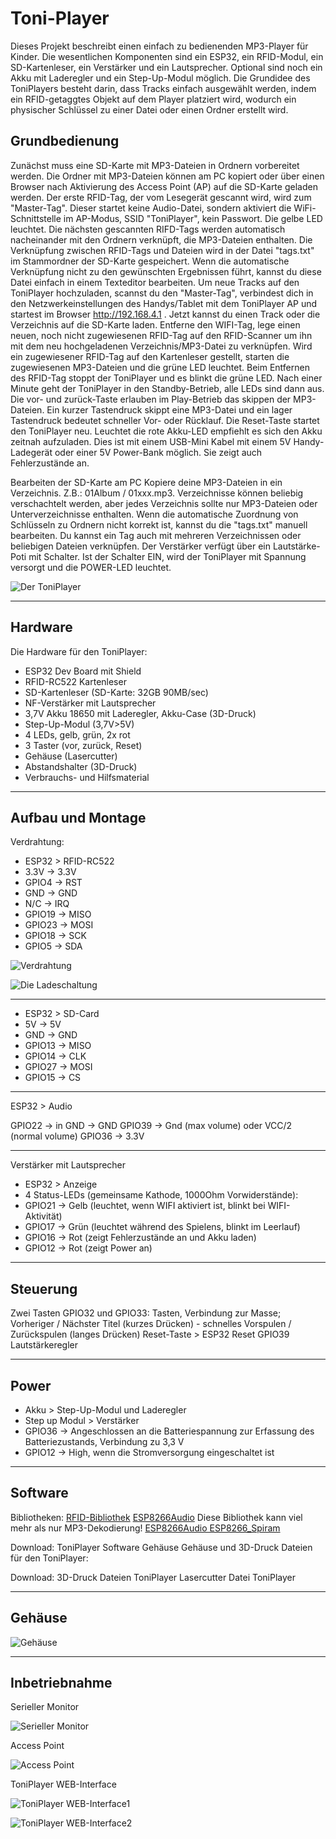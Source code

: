 # Toni-Player

Dieses Projekt beschreibt einen einfach zu bedienenden MP3-Player für Kinder. Die wesentlichen Komponenten sind ein ESP32, ein RFID-Modul, ein SD-Kartenleser, ein Verstärker und ein Lautsprecher. Optional sind noch ein Akku mit Laderegler und ein Step-Up-Modul möglich. Die Grundidee des ToniPlayers besteht darin, dass Tracks einfach ausgewählt werden, indem ein RFID-getaggtes Objekt auf dem Player platziert wird, wodurch ein physischer Schlüssel zu einer Datei oder einen Ordner erstellt wird.

## Grundbedienung
Zunächst muss eine SD-Karte mit MP3-Dateien in Ordnern vorbereitet werden. Die Ordner mit MP3-Dateien können am PC kopiert oder über einen Browser nach Aktivierung des Access Point (AP) auf die SD-Karte geladen werden. Der erste RFID-Tag, der vom Lesegerät gescannt wird, wird zum "Master-Tag". Dieser startet keine Audio-Datei, sondern aktiviert die WiFi-Schnittstelle im AP-Modus, SSID "ToniPlayer", kein Passwort. Die gelbe LED leuchtet. Die nächsten gescannten RIFD-Tags werden automatisch nacheinander mit den Ordnern verknüpft, die MP3-Dateien enthalten. Die Verknüpfung zwischen RFID-Tags und Dateien wird in der Datei "tags.txt" im Stammordner der SD-Karte gespeichert. Wenn die automatische Verknüpfung nicht zu den gewünschten Ergebnissen führt, kannst du diese Datei einfach in einem Texteditor bearbeiten. Um neue Tracks auf den ToniPlayer hochzuladen, scannst du den "Master-Tag", verbindest dich in den Netzwerkeinstellungen des Handys/Tablet mit dem ToniPlayer AP und startest im Browser http://192.168.4.1 . Jetzt kannst du einen Track oder die Verzeichnis auf die SD-Karte laden. Entferne den WIFI-Tag, lege einen neuen, noch nicht zugewiesenen RFID-Tag auf den RFID-Scanner um ihn mit dem neu hochgeladenen Verzeichnis/MP3-Datei zu verknüpfen. Wird ein zugewiesener RFID-Tag auf den Kartenleser gestellt, starten die zugewiesenen MP3-Dateien und die grüne LED leuchtet. Beim Entfernen des RFID-Tag stoppt der ToniPlayer und es blinkt die grüne LED. Nach einer Minute geht der ToniPlayer in den Standby-Betrieb, alle LEDs sind dann aus. Die vor- und zurück-Taste erlauben im Play-Betrieb das skippen der MP3-Dateien. Ein kurzer Tastendruck skippt eine MP3-Datei und ein lager Tastendruck bedeutet schneller Vor- oder Rücklauf. Die Reset-Taste startet den ToniPlayer neu. Leuchtet die rote Akku-LED empfiehlt es sich den Akku zeitnah aufzuladen. Dies ist mit einem USB-Mini Kabel mit einem 5V Handy-Ladegerät oder einer 5V Power-Bank möglich. Sie zeigt auch Fehlerzustände an.

Bearbeiten der SD-Karte am PC
Kopiere deine MP3-Dateien in ein Verzeichnis. Z.B.: 01Album / 01xxx.mp3. Verzeichnisse können beliebig verschachtelt werden, aber jedes Verzeichnis sollte nur MP3-Dateien oder Unterverzeichnisse enthalten. Wenn die automatische Zuordnung von Schlüsseln zu Ordnern nicht korrekt ist, kannst du die "tags.txt" manuell bearbeiten. Du kannst ein Tag auch mit mehreren Verzeichnissen oder beliebigen Dateien verknüpfen. Der Verstärker verfügt über ein Lautstärke-Poti mit Schalter. Ist der Schalter EIN, wird der ToniPlayer mit Spannung versorgt und die POWER-LED leuchtet.



![Der ToniPlayer](https://github.com/frankyhub/Toni-Player/blob/main/pic/ToniPlayer.png)


---

## Hardware
Die Hardware für den ToniPlayer:

+ ESP32 Dev Board mit Shield
+ RFID-RC522 Kartenleser
+ SD-Kartenleser (SD-Karte: 32GB 90MB/sec)
+ NF-Verstärker mit Lautsprecher
+ 3,7V Akku 18650 mit Laderegler, Akku-Case (3D-Druck)
+ Step-Up-Modul (3,7V>5V)
+ 4 LEDs, gelb, grün, 2x rot
+ 3 Taster (vor, zurück, Reset)
+ Gehäuse (Lasercutter)
+ Abstandshalter (3D-Druck)
+ Verbrauchs- und Hilfsmaterial

---

## Aufbau und Montage

Verdrahtung:

+ ESP32 > RFID-RC522
+ 3.3V -> 3.3V
+ GPIO4 -> RST
+ GND -> GND
+ N/C -> IRQ
+ GPIO19 -> MISO
+ GPIO23 -> MOSI
+ GPIO18 -> SCK
+ GPIO5 -> SDA


![Verdrahtung](https://github.com/frankyhub/Toni-Player/blob/main/pic/Verdrahtung.png)


![Die Ladeschaltung](https://github.com/frankyhub/Toni-Player/blob/main/pic/Ladeschaltung.png)

---

+ ESP32 > SD-Card
+ 5V -> 5V
+ GND -> GND
+ GPIO13 -> MISO
+ GPIO14 -> CLK
+ GPIO27 -> MOSI
+ GPIO15 -> CS

---

ESP32 > Audio

GPIO22 -> in
GND -> GND
GPIO39 -> Gnd (max volume) oder VCC/2 (normal volume)
GPIO36 -> 3.3V

---

Verstärker mit Lautsprecher

+ ESP32 > Anzeige
+ 4 Status-LEDs (gemeinsame Kathode, 1000Ohm Vorwiderstände):
+ GPIO21 -> Gelb (leuchtet, wenn WIFI aktiviert ist, blinkt bei WIFI-Aktivität)
+ GPIO17 -> Grün (leuchtet während des Spielens, blinkt im Leerlauf)
+ GPIO16 -> Rot (zeigt Fehlerzustände an und Akku laden)
+ GPIO12 -> Rot (zeigt Power an)


---

## Steuerung

Zwei Tasten
GPIO32 und GPIO33: Tasten, Verbindung zur Masse; Vorheriger / Nächster Titel (kurzes Drücken) - schnelles Vorspulen / Zurückspulen (langes Drücken)
Reset-Taste > ESP32 Reset
GPIO39 Lautstärkeregler

---

## Power

+ Akku > Step-Up-Modul und Laderegler
+ Step up Modul > Verstärker
+ GPIO36 -> Angeschlossen an die Batteriespannung zur Erfassung des Batteriezustands, Verbindung zu 3,3 V
+ GPIO12 -> High, wenn die Stromversorgung eingeschaltet ist

---

## Software

Bibliotheken:
[RFID-Bibliothek](https://github.com/miguelbalboa/rfid)
[ESP8266Audio](https://github.com/earlephilhower/ESP8266Audio) Diese Bibliothek kann viel mehr als nur MP3-Dekodierung!
[ESP8266Audio ESP8266_Spiram](https://github.com/Gianbacchio/ESP8266_Spiram)

Download:
ToniPlayer Software
Gehäuse
Gehäuse und 3D-Druck Dateien für den ToniPlayer:

Download:
3D-Druck Dateien ToniPlayer
Lasercutter Datei ToniPlayer

--- 

## Gehäuse

![Gehäuse](https://github.com/frankyhub/Toni-Player/blob/main/pic/Gehaeuse.png)

---

## Inbetriebnahme

Serieller Monitor

![Serieller Monitor](https://github.com/frankyhub/Toni-Player/blob/main/pic/TPSeriellerMonitor2.png)


Access Point

![Access Point](https://github.com/frankyhub/Toni-Player/blob/main/pic/ToniPlayer01.png)


ToniPlayer WEB-Interface

![ToniPlayer WEB-Interface1](https://github.com/frankyhub/Toni-Player/blob/main/pic/ToniPlayer10.png)

![ToniPlayer WEB-Interface2](https://github.com/frankyhub/Toni-Player/blob/main/pic/ToniPlayer11.png)






